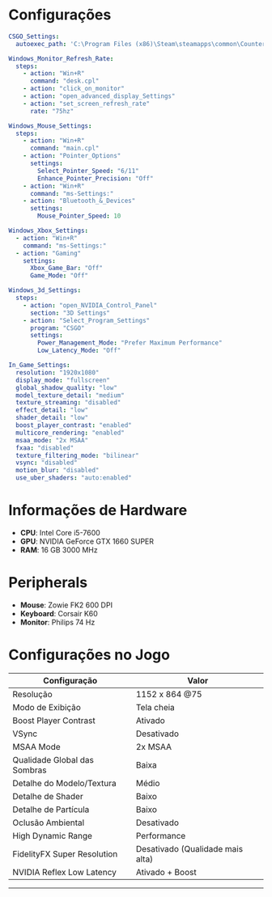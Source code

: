 
# Configurações

```yaml
CSGO_Settings:
  autoexec_path: 'C:\Program Files (x86)\Steam\steamapps\common\Counter-Strike Global Offensive\game\csgo\cfg\autoexec.cfg'

Windows_Monitor_Refresh_Rate:
  steps:
    - action: "Win+R"
      command: "desk.cpl"
    - action: "click_on_monitor"
    - action: "open_advanced_display_Settings"
    - action: "set_screen_refresh_rate"
      rate: "75hz"

Windows_Mouse_Settings:
  steps:
    - action: "Win+R"
      command: "main.cpl"
    - action: "Pointer_Options"
      settings:
        Select_Pointer_Speed: "6/11"
        Enhance_Pointer_Precision: "Off"
    - action: "Win+R"
      command: "ms-Settings:"
    - action: "Bluetooth_&_Devices"
      settings:
        Mouse_Pointer_Speed: 10

Windows_Xbox_Settings:
  - action: "Win+R"
    command: "ms-Settings:"
  - action: "Gaming"
    settings:
      Xbox_Game_Bar: "Off"
      Game_Mode: "Off"

Windows_3d_Settings:
  steps:
    - action: "open_NVIDIA_Control_Panel"
      section: "3D Settings"
    - action: "Select_Program_Settings"
      program: "CSGO"
      settings:
        Power_Management_Mode: "Prefer Maximum Performance"
        Low_Latency_Mode: "Off"

In_Game_Settings:
  resolution: "1920x1080"
  display_mode: "fullscreen"
  global_shadow_quality: "low"
  model_texture_detail: "medium"
  texture_streaming: "disabled"
  effect_detail: "low"
  shader_detail: "low"
  boost_player_contrast: "enabled"
  multicore_rendering: "enabled"
  msaa_mode: "2x MSAA"
  fxaa: "disabled"
  texture_filtering_mode: "bilinear"
  vsync: "disabled"
  motion_blur: "disabled"
  use_uber_shaders: "auto:enabled"

```

# Informações de Hardware

- **CPU**: Intel Core i5-7600
- **GPU**: NVIDIA GeForce GTX 1660 SUPER
- **RAM**: 16 GB 3000 MHz

# Peripherals

- **Mouse**: Zowie FK2 600 DPI
- **Keyboard**: Corsair K60
- **Monitor**: Philips 74 Hz

# Configurações no Jogo

| Configuração                        | Valor                          |
|------------------------------------|--------------------------------|
| Resolução                           | 1152 x 864 @75                 |
| Modo de Exibição                    | Tela cheia                     |
| Boost Player Contrast               | Ativado                        |
| VSync                               | Desativado                     |
| MSAA Mode                           | 2x MSAA                        |
| Qualidade Global das Sombras        | Baixa                          |
| Detalhe do Modelo/Textura           | Médio                          |
| Detalhe de Shader                   | Baixo                          |
| Detalhe de Partícula                | Baixo                          |
| Oclusão Ambiental                   | Desativado                     |
| High Dynamic Range                  | Performance                    |
| FidelityFX Super Resolution         | Desativado (Qualidade mais alta)|
| NVIDIA Reflex Low Latency           | Ativado + Boost                |


---

